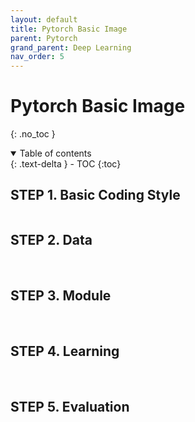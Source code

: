 ```yaml
---
layout: default
title: Pytorch Basic Image
parent: Pytorch
grand_parent: Deep Learning
nav_order: 5
---
```


# Pytorch Basic Image
{: .no_toc }

<details open markdown="block">
  <summary>
    Table of contents
  </summary>
  {: .text-delta }
- TOC
{:toc}
</details>

<!------------------------------------ STEP ------------------------------------>

## STEP 1. Basic Coding Style

```python
```

<!------------------------------------ STEP ------------------------------------>

## STEP 2. Data 


<br>

<!------------------------------------ STEP ------------------------------------>

## STEP 3. Module


<br>

<!------------------------------------ STEP ------------------------------------>

## STEP 4. Learning



<br>


<!------------------------------------ STEP ------------------------------------>

## STEP 5. Evaluation



<br>